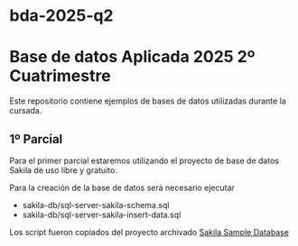 # bda-2025-q2
# Base de datos Aplicada 2025 2º Cuatrimestre

Este repositorio contiene ejemplos de bases de datos utilizadas durante la cursada.

## 1º Parcial

Para el primer parcial estaremos utilizando el proyecto de base de datos Sakila de uso libre y gratuito. 

Para la creación de la base de datos será necesario ejecutar

* sakila-db/sql-server-sakila-schema.sql
* sakila-db/sql-server-sakila-insert-data.sql

Los script fueron copiados del proyecto archivado [Sakila Sample Database](https://github.com/ozzymcduff/sakila-sample-database-ports)
